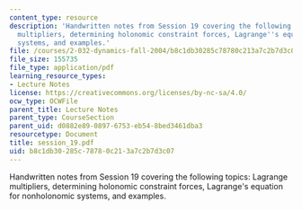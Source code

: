 ```yaml
---
content_type: resource
description: 'Handwritten notes from Session 19 covering the following topics: Lagrange
  multipliers, determining holonomic constraint forces, Lagrange''s equation for nonholonomic
  systems, and examples.'
file: /courses/2-032-dynamics-fall-2004/b8c1db30285c78780c213a7c2b7d3c07_session_19.pdf
file_size: 155735
file_type: application/pdf
learning_resource_types:
- Lecture Notes
license: https://creativecommons.org/licenses/by-nc-sa/4.0/
ocw_type: OCWFile
parent_title: Lecture Notes
parent_type: CourseSection
parent_uid: d0882e89-0897-6753-eb54-8bed3461dba3
resourcetype: Document
title: session_19.pdf
uid: b8c1db30-285c-7878-0c21-3a7c2b7d3c07
---
```

Handwritten notes from Session 19 covering the following topics: Lagrange multipliers, determining holonomic constraint forces, Lagrange's equation for nonholonomic systems, and examples.